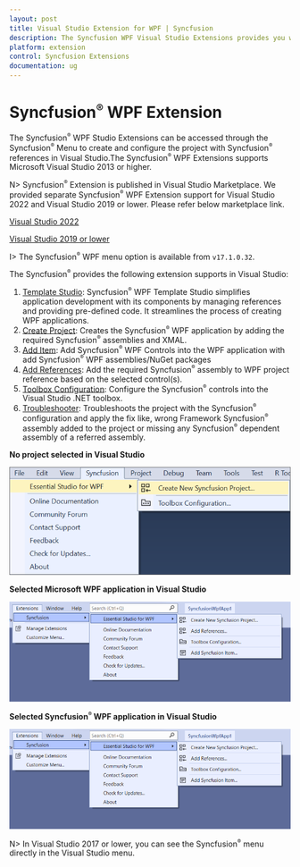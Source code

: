 ```yaml
---
layout: post
title: Visual Studio Extension for WPF | Syncfusion
description: The Syncfusion WPF Visual Studio Extensions provides you with quick access to Project Templates to create or configure the WPF Application.
platform: extension
control: Syncfusion Extensions
documentation: ug
---
```


# Syncfusion<sup style="font-size:70%">&reg;</sup> WPF Extension

The Syncfusion<sup style="font-size:70%">&reg;</sup> WPF Studio Extensions can be accessed through the Syncfusion<sup style="font-size:70%">&reg;</sup> Menu to create and configure the project with Syncfusion<sup style="font-size:70%">&reg;</sup> references in Visual Studio.The Syncfusion<sup style="font-size:70%">&reg;</sup> WPF Extensions supports Microsoft Visual Studio 2013 or higher.

N> Syncfusion<sup style="font-size:70%">&reg;</sup> Extension is published in Visual Studio Marketplace. We provided separate Syncfusion<sup style="font-size:70%">&reg;</sup> WPF Extension support for Visual Studio 2022 and Visual Studio 2019 or lower. Please refer below marketplace link.

[Visual Studio 2022](https://marketplace.visualstudio.com/items?itemName=SyncfusionInc.WPFVSExtension)

[Visual Studio 2019 or lower](https://marketplace.visualstudio.com/items?itemName=SyncfusionInc.WPFExtension)

I> The Syncfusion<sup style="font-size:70%">&reg;</sup> WPF menu option is available from `v17.1.0.32`.

The Syncfusion<sup style="font-size:70%">&reg;</sup> provides the following extension supports in Visual Studio:

1.  [Template Studio](https://help.Syncfusion.com/wpf/visual-studio-integration/template-studio): Syncfusion<sup style="font-size:70%">&reg;</sup> WPF Template Studio simplifies application development with its components by managing references and providing pre-defined code. It streamlines the process of creating WPF applications.
2.	[Create Project](https://help.Syncfusion.com/wpf/visual-studio-integration/create-project): Creates the Syncfusion<sup style="font-size:70%">&reg;</sup> WPF application by adding the required Syncfusion<sup style="font-size:70%">&reg;</sup> assemblies and XMAL.
3.	[Add Item](https://help.Syncfusion.com/wpf/visual-studio-integration/add-item): Add Syncfusion<sup style="font-size:70%">&reg;</sup> WPF Controls into the WPF application with add Syncfusion<sup style="font-size:70%">&reg;</sup> WPF assemblies/NuGet packages
4.	[Add References](https://help.Syncfusion.com/wpf/visual-studio-integration/add-references): Add the required Syncfusion<sup style="font-size:70%">&reg;</sup> assembly to WPF project reference based on the selected control(s).
5.	[Toolbox Configuration](https://help.Syncfusion.com/wpf/visual-studio-integration/toolbox-configuration): Configure the Syncfusion<sup style="font-size:70%">&reg;</sup> controls into the Visual Studio .NET toolbox.
6.	[Troubleshooter](https://help.Syncfusion.com/wpf/visual-studio-integration/troubleshooting): Troubleshoots the project with the Syncfusion<sup style="font-size:70%">&reg;</sup> configuration and apply the fix like, wrong Framework Syncfusion<sup style="font-size:70%">&reg;</sup> assembly added to the project or missing any Syncfusion<sup style="font-size:70%">&reg;</sup> dependent assembly of a referred assembly.

**No project selected in Visual Studio**

![Syncfusion<sup style="font-size:70%">&reg;</sup> Menu when No project selected in Visual Studio](Overview-images/Syncfusion_Menu_OverView1.png)

**Selected Microsoft WPF application in Visual Studio**

![Syncfusion<sup style="font-size:70%">&reg;</sup> Menu when Selected Microsoft WPF application in Visual Studio](Overview-images/WPF-1.png)

**Selected Syncfusion<sup style="font-size:70%">&reg;</sup> WPF application in Visual Studio**

![Syncfusion<sup style="font-size:70%">&reg;</sup> Menu when Selected Synfusion WPF application in Visual Studio](Overview-images/WPF-1.png)

N> In Visual Studio 2017 or lower, you can see the Syncfusion<sup style="font-size:70%">&reg;</sup> menu directly in the Visual Studio menu.
